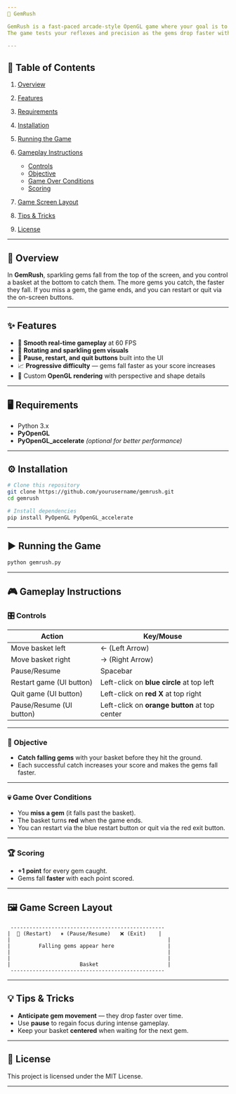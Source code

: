 ```yaml
---
💎 GemRush

GemRush is a fast-paced arcade-style OpenGL game where your goal is to catch falling gems using a basket.
The game tests your reflexes and precision as the gems drop faster with every successful catch.

---
```


## 📜 Table of Contents

1. [Overview](#overview)
2. [Features](#features)
3. [Requirements](#requirements)
4. [Installation](#installation)
5. [Running the Game](#running-the-game)
6. [Gameplay Instructions](#gameplay-instructions)

   * [Controls](#controls)
   * [Objective](#objective)
   * [Game Over Conditions](#game-over-conditions)
   * [Scoring](#scoring)
7. [Game Screen Layout](#game-screen-layout)
8. [Tips & Tricks](#tips--tricks)
9. [License](#license)

---

## 📖 Overview

In **GemRush**, sparkling gems fall from the top of the screen, and you control a basket at the bottom to catch them.
The more gems you catch, the faster they fall.
If you miss a gem, the game ends, and you can restart or quit via the on-screen buttons.

---

## ✨ Features

* 🎯 **Smooth real-time gameplay** at 60 FPS
* 💎 **Rotating and sparkling gem visuals**
* 🛑 **Pause, restart, and quit buttons** built into the UI
* 📈 **Progressive difficulty** — gems fall faster as your score increases
* 🎨 Custom **OpenGL rendering** with perspective and shape details

---

## 🖥 Requirements

* Python 3.x
* **PyOpenGL**
* **PyOpenGL\_accelerate** *(optional for better performance)*

---

## ⚙ Installation

```bash
# Clone this repository
git clone https://github.com/yourusername/gemrush.git
cd gemrush

# Install dependencies
pip install PyOpenGL PyOpenGL_accelerate
```

---

## ▶ Running the Game

```bash
python gemrush.py
```

---

## 🎮 Gameplay Instructions

### 🎛 Controls

| Action                   | Key/Mouse                                     |
| ------------------------ | --------------------------------------------- |
| Move basket left         | ← (Left Arrow)                                |
| Move basket right        | → (Right Arrow)                               |
| Pause/Resume             | Spacebar                                      |
| Restart game (UI button) | Left-click on **blue circle** at top left     |
| Quit game (UI button)    | Left-click on **red X** at top right          |
| Pause/Resume (UI button) | Left-click on **orange button** at top center |

---

### 🎯 Objective

* **Catch falling gems** with your basket before they hit the ground.
* Each successful catch increases your score and makes the gems fall faster.

---

### 💀 Game Over Conditions

* You **miss a gem** (it falls past the basket).
* The basket turns **red** when the game ends.
* You can restart via the blue restart button or quit via the red exit button.

---

### 🏆 Scoring

* **+1 point** for every gem caught.
* Gems fall **faster** with each point scored.

---

## 🖼 Game Screen Layout

```
 -------------------------------------------------
|  🔄 (Restart)   ⏸ (Pause/Resume)   ❌ (Exit)    |
|                                                  |
|         Falling gems appear here                 |
|                                                  |
|                                                  |
|                      Basket                      |
 -------------------------------------------------
```

---

## 💡 Tips & Tricks

* **Anticipate gem movement** — they drop faster over time.
* Use **pause** to regain focus during intense gameplay.
* Keep your basket **centered** when waiting for the next gem.

---

## 📜 License

This project is licensed under the MIT License.

---

